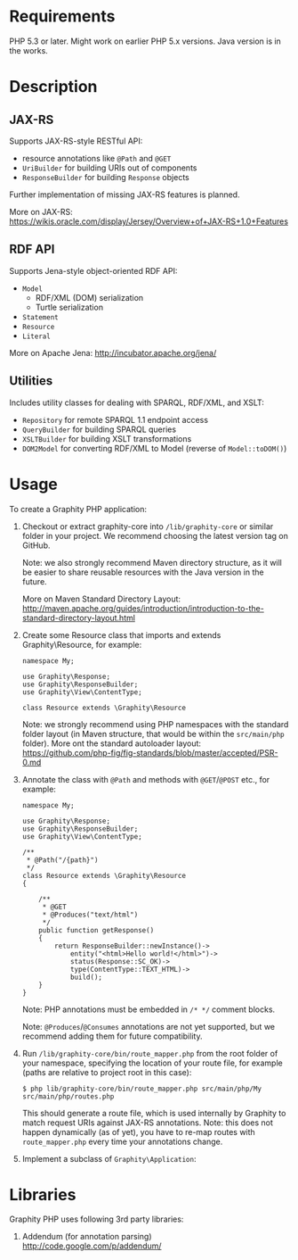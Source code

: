 Requirements
============

PHP 5.3 or later. Might work on earlier PHP 5.x versions.
Java version is in the works.

Description
===========

JAX-RS
------

Supports JAX-RS-style RESTful API:

* resource annotations like `@Path` and `@GET`
* `UriBuilder` for building URIs out of components
* `ResponseBuilder` for building `Response` objects

Further implementation of missing JAX-RS features is planned.

More on JAX-RS: https://wikis.oracle.com/display/Jersey/Overview+of+JAX-RS+1.0+Features

RDF API
-------

Supports Jena-style object-oriented RDF API:

* `Model`
    * RDF/XML (DOM) serialization
    * Turtle serialization
* `Statement`
* `Resource`
* `Literal`

More on Apache Jena: http://incubator.apache.org/jena/

Utilities
---------

Includes utility classes for dealing with SPARQL, RDF/XML, and XSLT:

* `Repository` for remote SPARQL 1.1 endpoint access
* `QueryBuilder` for building SPARQL queries
* `XSLTBuilder` for building XSLT transformations
* `DOM2Model` for converting RDF/XML to Model (reverse of `Model::toDOM()`)

Usage
=====

To create a Graphity PHP application:

1.  Checkout or extract graphity-core into `/lib/graphity-core` or similar folder in your project.
    We recommend choosing the latest version tag on GitHub.

    Note: we also strongly recommend Maven directory structure, as it will be easier to share reusable resources with the Java version in the future.

    More on Maven Standard Directory Layout:
http://maven.apache.org/guides/introduction/introduction-to-the-standard-directory-layout.html

2.  Create some Resource class that imports and extends Graphity\Resource, for example:

        namespace My;

        use Graphity\Response;
        use Graphity\ResponseBuilder;
        use Graphity\View\ContentType;

        class Resource extends \Graphity\Resource

    Note: we strongly recommend using PHP namespaces with the standard folder layout (in Maven structure, that would be within the `src/main/php` folder). More ont the standard autoloader layout:
    https://github.com/php-fig/fig-standards/blob/master/accepted/PSR-0.md

3.  Annotate the class with `@Path` and methods with `@GET`/`@POST` etc., for example:

        namespace My;

        use Graphity\Response;
        use Graphity\ResponseBuilder;
        use Graphity\View\ContentType;

        /** 
         * @Path("/{path}")
         */
        class Resource extends \Graphity\Resource
        {

            /**
             * @GET
             * @Produces("text/html")
             */
            public function getResponse()
            {
                return ResponseBuilder::newInstance()->
                    entity("<html>Hello world!</html>")->
                    status(Response::SC_OK)->
                    type(ContentType::TEXT_HTML)->
                    build();
            }
        }

    Note: PHP annotations must be embedded in `/* */` comment blocks.

    Note: `@Produces`/`@Consumes` annotations are not yet supported, but we recommend adding them for future compatibility.

4.  Run `/lib/graphity-core/bin/route_mapper.php` from the root folder of your namespace, specifying the location of your route file, for example (paths are relative to project root in this case):

        $ php lib/graphity-core/bin/route_mapper.php src/main/php/My src/main/php/routes.php

    This should generate a route file, which is used internally by Graphity to match request URIs against JAX-RS annotations.
    Note: this does not happen dynamically (as of yet), you have to re-map routes with `route_mapper.php` every time your annotations change.

5. Implement a subclass of `Graphity\Application`:

Libraries
=========

Graphity PHP uses following 3rd party libraries:

1.  Addendum (for annotation parsing)
    http://code.google.com/p/addendum/